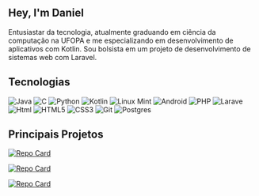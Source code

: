 ## Hey, I'm Daniel

Entusiastar da tecnologia, atualmente graduando em ciência da computação na UFOPA e me especializando em desenvolvimento de aplicativos com Kotlin. Sou bolsista em um projeto de desenvolvimento de sistemas web com Laravel.

## Tecnologias
![Java](https://img.shields.io/badge/java-%23ED8B00.svg?style=for-the-badge&logo=openjdk&logoColor=white)
![C](https://img.shields.io/badge/c-%2300599C.svg?style=for-the-badge&logo=c&logoColor=white)
![Python](https://img.shields.io/badge/Python-000?style=for-the-badge&logo=python)
![Kotlin](https://img.shields.io/badge/kotlin-%237F52FF.svg?style=for-the-badge&logo=kotlin&logoColor=white)
![Linux Mint](https://img.shields.io/badge/Linux%20Mint-87CF3E?style=for-the-badge&logo=Linux%20Mint&logoColor=white)
![Android](https://img.shields.io/badge/android-000?style=for-the-badge&logo=android)
![PHP](https://img.shields.io/badge/php-%23777BB4.svg?style=for-the-badge&logo=php&logoColor=white)
![Larave](https://img.shields.io/badge/laravel-000?style=for-the-badge&logo=laravel)
![Html](https://img.shields.io/badge/html-000?style=for-the-badge&logo=html)
![HTML5](https://img.shields.io/badge/html5-%23E34F26.svg?style=for-the-badge&logo=html5&logoColor=white)
![CSS3](https://img.shields.io/badge/css3-%231572B6.svg?style=for-the-badge&logo=css3&logoColor=white)
![Git](https://img.shields.io/badge/git-%23F05033.svg?style=for-the-badge&logo=git&logoColor=white)
![Postgres](https://img.shields.io/badge/postgres-%23316192.svg?style=for-the-badge&logo=postgresql&logoColor=white)
##

## Principais Projetos
[![Repo Card](https://github-readme-stats.vercel.app/api/pin/?username=elidianaandrade&repo=dio-lab-open-source&bg_color=000&border_color=30A3DC&show_icons=true&icon_color=30A3DC&title_color=E94D5F&text_color=FFF)](https://github.com/danielsouzza/Trainer-APP)

[![Repo Card](https://github-readme-stats.vercel.app/api/pin/?username=elidianaandrade&repo=dio-lab-open-source&bg_color=000&border_color=30A3DC&show_icons=true&icon_color=30A3DC&title_color=E94D5F&text_color=FFF)](https://github.com/danielsouzza/streaming-App-Infinity)

[![Repo Card](https://github-readme-stats.vercel.app/api/pin/?username=elidianaandrade&repo=dio-lab-open-source&bg_color=000&border_color=30A3DC&show_icons=true&icon_color=30A3DC&title_color=E94D5F&text_color=FFF)](https://github.com/danielsouzza/PooBank)